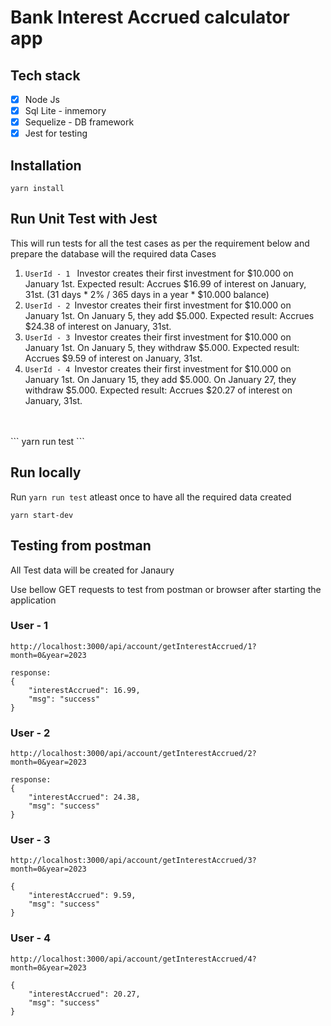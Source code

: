<h1>Bank Interest Accrued calculator app</h1>

## Tech stack
- [x] Node Js
- [x] Sql Lite - inmemory
- [x] Sequelize - DB framework
- [x] Jest for testing

## Installation

```
yarn install
```

## Run Unit Test with Jest
This will run tests for all the test cases as per the requirement below and prepare the database will the required data
Cases
1. `UserId - 1 ` Investor creates their first investment for $10.000 on January 1st.
Expected result: Accrues $16.99 of interest on January, 31st.
(31 days * 2% / 365 days in a year * $10.000 balance)
2. `UserId - 2 `Investor creates their first investment for $10.000 on January 1st.
On January 5, they add $5.000.
Expected result: Accrues $24.38 of interest on January, 31st.
3. `UserId - 3 `Investor creates their first investment for $10.000 on January 1st.
On January 5, they withdraw $5.000.
Expected result: Accrues $9.59 of interest on January, 31st.
4. `UserId - 4 `Investor creates their first investment for $10.000 on January 1st.
On January 15, they add $5.000.
On January 27, they withdraw $5.000.
Expected result: Accrues $20.27 of interest on January, 31st.
<br />
<br />
```
yarn run test
```

## Run locally
Run ` yarn run test ` atleast once to have all the required data created 

```
yarn start-dev
```

## Testing from postman
All Test data will be created for Janaury

Use bellow GET requests to test from postman or browser after starting the application

### User - 1
```
http://localhost:3000/api/account/getInterestAccrued/1?month=0&year=2023

response:
{
    "interestAccrued": 16.99,
    "msg": "success"
}

```

### User - 2
```
http://localhost:3000/api/account/getInterestAccrued/2?month=0&year=2023

response:
{
    "interestAccrued": 24.38,
    "msg": "success"
}

```

### User - 3
```
http://localhost:3000/api/account/getInterestAccrued/3?month=0&year=2023

{
    "interestAccrued": 9.59,
    "msg": "success"
}

```

### User - 4
```
http://localhost:3000/api/account/getInterestAccrued/4?month=0&year=2023

{
    "interestAccrued": 20.27,
    "msg": "success"
}

```